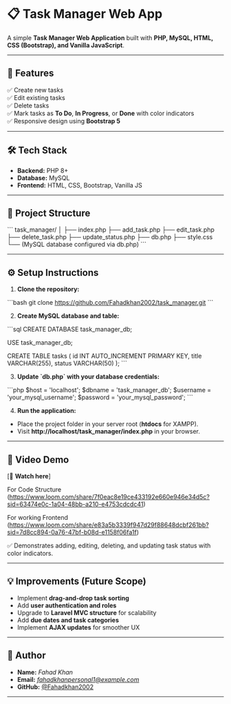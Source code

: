 
# 📋 Task Manager Web App

A simple **Task Manager Web Application** built with **PHP, MySQL, HTML, CSS (Bootstrap), and Vanilla JavaScript**.

---

## 🚀 Features

✅ Create new tasks  
✅ Edit existing tasks  
✅ Delete tasks  
✅ Mark tasks as **To Do**, **In Progress**, or **Done** with color indicators  
✅ Responsive design using **Bootstrap 5**

---

## 🛠️ Tech Stack

- **Backend:** PHP 8+
- **Database:** MySQL
- **Frontend:** HTML, CSS, Bootstrap, Vanilla JS

---

## 📁 Project Structure

\`\`\`
task_manager/
│
├── index.php
├── add_task.php
├── edit_task.php
├── delete_task.php
├── update_status.php
├── db.php
├── style.css
└── (MySQL database configured via db.php)
\`\`\`

---

## ⚙️ Setup Instructions

1. **Clone the repository:**

\`\`\`bash
git clone https://github.com/Fahadkhan2002/task_manager.git
\`\`\`

2. **Create MySQL database and table:**

\`\`\`sql
CREATE DATABASE task_manager_db;

USE task_manager_db;

CREATE TABLE tasks (
    id INT AUTO_INCREMENT PRIMARY KEY,
    title VARCHAR(255),
    status VARCHAR(50)
);
\`\`\`

3. **Update \`db.php\` with your database credentials:**

\`\`\`php
$host = 'localhost';
$dbname = 'task_manager_db';
$username = 'your_mysql_username';
$password = 'your_mysql_password';
\`\`\`

4. **Run the application:**

- Place the project folder in your server root (**htdocs** for XAMPP).
- Visit **http://localhost/task_manager/index.php** in your browser.

---

## 🎥 Video Demo

[🔗 **Watch here**] 

For Code Structure
(https://www.loom.com/share/7f0eac8e19ce433192e660e946e34d5c?sid=63474e0c-1a04-48bb-a210-e4753cdcdc41)

For working Frontend
(https://www.loom.com/share/e83a5b3339f947d29f88648dcbf261bb?sid=7d8cc894-0a76-47bf-b08d-e1158f06fa1f) 

✅ Demonstrates adding, editing, deleting, and updating task status with color indicators.

---

## 💡 Improvements (Future Scope)

- Implement **drag-and-drop task sorting**
- Add **user authentication and roles**
- Upgrade to **Laravel MVC structure** for scalability
- Add **due dates and task categories**
- Implement **AJAX updates** for smoother UX

---

## 👤 Author

- **Name:** *Fahad Khan*
- **Email:** *fahadkhanpersonal1@example.com*
- **GitHub:** [@Fahadkhan2002](https://github.com/Fahadkhan2002)

---


